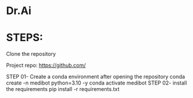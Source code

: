 # Dr.Ai

# STEPS:
Clone the repository


Project repo: https://github.com/

STEP 01- Create a conda environment after opening the repository
conda create -n medibot python=3.10 -y
conda activate medibot
STEP 02- install the requirements
pip install -r requirements.txt